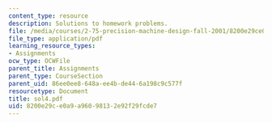 ```yaml
---
content_type: resource
description: Solutions to homework problems.
file: /media/courses/2-75-precision-machine-design-fall-2001/8200e29ce0a9a96098132e92f29fcde7_sol4.pdf
file_type: application/pdf
learning_resource_types:
- Assignments
ocw_type: OCWFile
parent_title: Assignments
parent_type: CourseSection
parent_uid: 86ee0ee8-648a-ee4b-de44-6a198c9c577f
resourcetype: Document
title: sol4.pdf
uid: 8200e29c-e0a9-a960-9813-2e92f29fcde7
---
```

